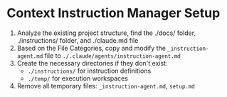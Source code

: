 # Context Instruction Manager Setup

1. Analyze the existing project structure, find the ./docs/ folder, ./instructions/ folder, and ./claude.md file
2. Based on the File Categories, copy and modify the `_instruction-agent.md` file to `./.claude/agents/instruction-agent.md`
3. Create the necessary directories if they don't exist:
   - `./instructions/` for instruction definitions
   - `./temp/` for execution workspaces
4. Remove all temporary files: `_instruction-agent.md`, `setup.md`
